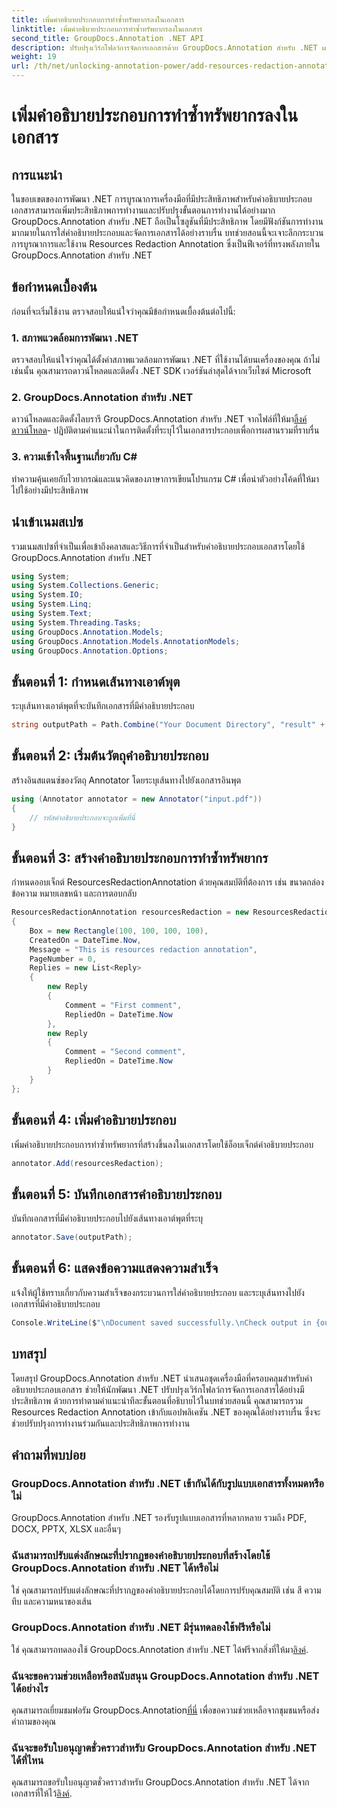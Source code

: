 ```yaml
---
title: เพิ่มคำอธิบายประกอบการทำซ้ำทรัพยากรลงในเอกสาร
linktitle: เพิ่มคำอธิบายประกอบการทำซ้ำทรัพยากรลงในเอกสาร
second_title: GroupDocs.Annotation .NET API
description: ปรับปรุงเวิร์กโฟลว์การจัดการเอกสารด้วย GroupDocs.Annotation สำหรับ .NET ผสานรวม Resources Redaction Annotation เข้ากับ .NET ของคุณได้อย่างราบรื่นเพื่อประสิทธิภาพ
weight: 19
url: /th/net/unlocking-annotation-power/add-resources-redaction-annotation/
---
```


# เพิ่มคำอธิบายประกอบการทำซ้ำทรัพยากรลงในเอกสาร

## การแนะนำ
ในขอบเขตของการพัฒนา .NET การบูรณาการเครื่องมือที่มีประสิทธิภาพสำหรับคำอธิบายประกอบเอกสารสามารถเพิ่มประสิทธิภาพการทำงานและปรับปรุงขั้นตอนการทำงานได้อย่างมาก GroupDocs.Annotation สำหรับ .NET ถือเป็นโซลูชันที่มีประสิทธิภาพ โดยมีฟังก์ชันการทำงานมากมายในการใส่คำอธิบายประกอบและจัดการเอกสารได้อย่างราบรื่น บทช่วยสอนนี้จะเจาะลึกกระบวนการบูรณาการและใช้งาน Resources Redaction Annotation ซึ่งเป็นฟีเจอร์ที่ทรงพลังภายใน GroupDocs.Annotation สำหรับ .NET
## ข้อกำหนดเบื้องต้น
ก่อนที่จะเริ่มใช้งาน ตรวจสอบให้แน่ใจว่าคุณมีข้อกำหนดเบื้องต้นต่อไปนี้:
### 1. สภาพแวดล้อมการพัฒนา .NET
ตรวจสอบให้แน่ใจว่าคุณได้ตั้งค่าสภาพแวดล้อมการพัฒนา .NET ที่ใช้งานได้บนเครื่องของคุณ ถ้าไม่เช่นนั้น คุณสามารถดาวน์โหลดและติดตั้ง .NET SDK เวอร์ชันล่าสุดได้จากเว็บไซต์ Microsoft
### 2. GroupDocs.Annotation สำหรับ .NET
 ดาวน์โหลดและติดตั้งไลบรารี GroupDocs.Annotation สำหรับ .NET จากไฟล์ที่ให้มา[ลิ้งค์ดาวน์โหลด](https://releases.groupdocs.com/annotation/net/)- ปฏิบัติตามคำแนะนำในการติดตั้งที่ระบุไว้ในเอกสารประกอบเพื่อการผสานรวมที่ราบรื่น
### 3. ความเข้าใจพื้นฐานเกี่ยวกับ C#
ทำความคุ้นเคยกับไวยากรณ์และแนวคิดของภาษาการเขียนโปรแกรม C# เพื่อนำตัวอย่างโค้ดที่ให้มาไปใช้อย่างมีประสิทธิภาพ

## นำเข้าเนมสเปซ
รวมเนมสเปซที่จำเป็นเพื่อเข้าถึงคลาสและวิธีการที่จำเป็นสำหรับคำอธิบายประกอบเอกสารโดยใช้ GroupDocs.Annotation สำหรับ .NET

```csharp
using System;
using System.Collections.Generic;
using System.IO;
using System.Linq;
using System.Text;
using System.Threading.Tasks;
using GroupDocs.Annotation.Models;
using GroupDocs.Annotation.Models.AnnotationModels;
using GroupDocs.Annotation.Options;
```
## ขั้นตอนที่ 1: กำหนดเส้นทางเอาต์พุต
ระบุเส้นทางเอาต์พุตที่จะบันทึกเอกสารที่มีคำอธิบายประกอบ
```csharp
string outputPath = Path.Combine("Your Document Directory", "result" + Path.GetExtension("input.pdf"));
```
## ขั้นตอนที่ 2: เริ่มต้นวัตถุคำอธิบายประกอบ
สร้างอินสแตนซ์ของวัตถุ Annotator โดยระบุเส้นทางไปยังเอกสารอินพุต
```csharp
using (Annotator annotator = new Annotator("input.pdf"))
{
    // รหัสคำอธิบายประกอบจะถูกเพิ่มที่นี่
}
```
## ขั้นตอนที่ 3: สร้างคำอธิบายประกอบการทำซ้ำทรัพยากร
กำหนดออบเจ็กต์ ResourcesRedactionAnnotation ด้วยคุณสมบัติที่ต้องการ เช่น ขนาดกล่อง ข้อความ หมายเลขหน้า และการตอบกลับ
```csharp
ResourcesRedactionAnnotation resourcesRedaction = new ResourcesRedactionAnnotation
{
    Box = new Rectangle(100, 100, 100, 100),
    CreatedOn = DateTime.Now,
    Message = "This is resources redaction annotation",
    PageNumber = 0,
    Replies = new List<Reply>
    {
        new Reply
        {
            Comment = "First comment",
            RepliedOn = DateTime.Now
        },
        new Reply
        {
            Comment = "Second comment",
            RepliedOn = DateTime.Now
        }
    }
};
```
## ขั้นตอนที่ 4: เพิ่มคำอธิบายประกอบ
เพิ่มคำอธิบายประกอบการทำซ้ำทรัพยากรที่สร้างขึ้นลงในเอกสารโดยใช้อ็อบเจ็กต์คำอธิบายประกอบ
```csharp
annotator.Add(resourcesRedaction);
```
## ขั้นตอนที่ 5: บันทึกเอกสารคำอธิบายประกอบ
บันทึกเอกสารที่มีคำอธิบายประกอบไปยังเส้นทางเอาต์พุตที่ระบุ
```csharp
annotator.Save(outputPath);
```
## ขั้นตอนที่ 6: แสดงข้อความแสดงความสำเร็จ
แจ้งให้ผู้ใช้ทราบเกี่ยวกับความสำเร็จของกระบวนการใส่คำอธิบายประกอบ และระบุเส้นทางไปยังเอกสารที่มีคำอธิบายประกอบ
```csharp
Console.WriteLine($"\nDocument saved successfully.\nCheck output in {outputPath}.");
```

## บทสรุป
โดยสรุป GroupDocs.Annotation สำหรับ .NET นำเสนอชุดเครื่องมือที่ครอบคลุมสำหรับคำอธิบายประกอบเอกสาร ช่วยให้นักพัฒนา .NET ปรับปรุงเวิร์กโฟลว์การจัดการเอกสารได้อย่างมีประสิทธิภาพ ด้วยการทำตามคำแนะนำทีละขั้นตอนที่อธิบายไว้ในบทช่วยสอนนี้ คุณสามารถรวม Resources Redaction Annotation เข้ากับแอปพลิเคชัน .NET ของคุณได้อย่างราบรื่น ซึ่งจะช่วยปรับปรุงการทำงานร่วมกันและประสิทธิภาพการทำงาน
## คำถามที่พบบ่อย
### GroupDocs.Annotation สำหรับ .NET เข้ากันได้กับรูปแบบเอกสารทั้งหมดหรือไม่
GroupDocs.Annotation สำหรับ .NET รองรับรูปแบบเอกสารที่หลากหลาย รวมถึง PDF, DOCX, PPTX, XLSX และอื่นๆ
### ฉันสามารถปรับแต่งลักษณะที่ปรากฏของคำอธิบายประกอบที่สร้างโดยใช้ GroupDocs.Annotation สำหรับ .NET ได้หรือไม่
ใช่ คุณสามารถปรับแต่งลักษณะที่ปรากฏของคำอธิบายประกอบได้โดยการปรับคุณสมบัติ เช่น สี ความทึบ และความหนาของเส้น
### GroupDocs.Annotation สำหรับ .NET มีรุ่นทดลองใช้ฟรีหรือไม่
 ใช่ คุณสามารถทดลองใช้ GroupDocs.Annotation สำหรับ .NET ได้ฟรีจากสิ่งที่ให้มา[ลิงค์](https://releases.groupdocs.com/).
### ฉันจะขอความช่วยเหลือหรือสนับสนุน GroupDocs.Annotation สำหรับ .NET ได้อย่างไร
 คุณสามารถเยี่ยมชมฟอรัม GroupDocs.Annotation[ที่นี่](https://forum.groupdocs.com/c/annotation/10) เพื่อขอความช่วยเหลือจากชุมชนหรือส่งคำถามของคุณ
### ฉันจะขอรับใบอนุญาตชั่วคราวสำหรับ GroupDocs.Annotation สำหรับ .NET ได้ที่ไหน
คุณสามารถขอรับใบอนุญาตชั่วคราวสำหรับ GroupDocs.Annotation สำหรับ .NET ได้จากเอกสารที่ให้ไว้[ลิงค์](https://purchase.groupdocs.com/temporary-license/).
